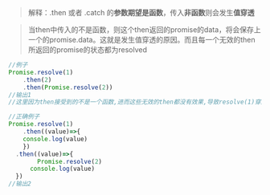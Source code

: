 > 解释：.then 或者 .catch 的**参数期望是函数**，传入**非函数**则会发生**值穿透**

> 当then中传入的不是函数，则这个then返回的promise的data，将会保存上一个的promise.data。这就是发生值穿透的原因。而且每一个无效的then所返回的promise的状态都为resolved

```js
//例子
Promise.resolve(1)
	.then(2)
	.then(Promise.resolve(2))
//输出1
//这里因为then接受到的不是一个函数,进而这些无效的then都没有效果,导致resolve(1)穿透到了最后,所以最后结果是1

//正确例子
Promise.resolve(1)
	.then((value)=>{
  	console.log(value)
	})
  .then((value)=>{
  		Promise.resolve(2)
      console.log(value)
  })
//输出2
```

